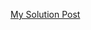 [My Solution Post](https://leetcode.com/problems/two-sum/solutions/4530470/c-simple-solution-hashmap)
